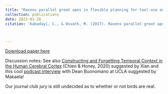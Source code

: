 ```yaml
---
title: "Ravens parallel great apes in flexible planning for tool-use and bartering."
collection: publications
date: 2022-01-26
citation: 'Kabadayi, C., & Osvath, M. (2017). Ravens parallel great apes in flexible planning for tool-use and bartering. Science, 357(6347), 202-204.'



---
```

[Download paper here](https://PBS-JHU-Journal-Club.github.io/files/Ravens.pdf)


Discussion notes: See also [Constructing and Forgetting Temporal Context in the
Human Cerebral Cortex](https://papers.ssrn.com/sol3/papers.cfm?abstract_id=3078224) (Chien & Honey, 2020) suggested by Xian and this cool [podcast interview](https://braininspired.co/podcast/18/) with Dean Buonomano at UCLA suggested by Makaela! 

Our journal club jury is still undecided as to whether or not birds are real. 


